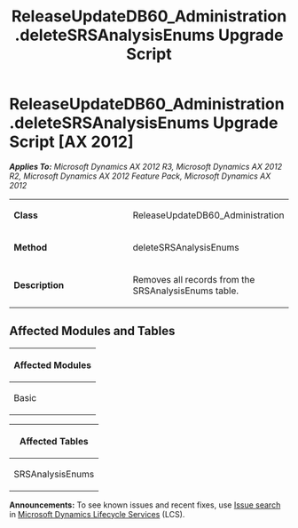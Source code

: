 ﻿---
title: ReleaseUpdateDB60_Administration.deleteSRSAnalysisEnums Upgrade Script
TOCTitle: ReleaseUpdateDB60_Administration.deleteSRSAnalysisEnums Upgrade Script
ms:assetid: 6f07691a-33a7-49f5-e8e9-a4cb08223ad2
ms:mtpsurl: https://msdn.microsoft.com/en-us/library/JJ685734(v=AX.60)
ms:contentKeyID: 49708935
ms.date: 05/18/2015
mtps_version: v=AX.60
---

# ReleaseUpdateDB60\_Administration.deleteSRSAnalysisEnums Upgrade Script [AX 2012]


_**Applies To:** Microsoft Dynamics AX 2012 R3, Microsoft Dynamics AX 2012 R2, Microsoft Dynamics AX 2012 Feature Pack, Microsoft Dynamics AX 2012_

<table>
<colgroup>
<col style="width: 50%" />
<col style="width: 50%" />
</colgroup>
<tbody>
<tr class="odd">
<td><p><strong>Class</strong></p></td>
<td><p>ReleaseUpdateDB60_Administration</p></td>
</tr>
<tr class="even">
<td><p><strong>Method</strong></p></td>
<td><p>deleteSRSAnalysisEnums</p></td>
</tr>
<tr class="odd">
<td><p><strong>Description</strong></p></td>
<td><p>Removes all records from the SRSAnalysisEnums table.</p></td>
</tr>
</tbody>
</table>


## Affected Modules and Tables

<table>
<colgroup>
<col style="width: 100%" />
</colgroup>
<thead>
<tr class="header">
<th><p>Affected Modules</p></th>
</tr>
</thead>
<tbody>
<tr class="odd">
<td><p>Basic</p></td>
</tr>
</tbody>
</table>


<table>
<colgroup>
<col style="width: 100%" />
</colgroup>
<thead>
<tr class="header">
<th><p>Affected Tables</p></th>
</tr>
</thead>
<tbody>
<tr class="odd">
<td><p>SRSAnalysisEnums</p></td>
</tr>
</tbody>
</table>

  
**Announcements:** To see known issues and recent fixes, use [Issue search](http://go.microsoft.com/fwlink/?linkid=389258) in [Microsoft Dynamics Lifecycle Services](http://go.microsoft.com/fwlink/?linkid=306505) (LCS).


